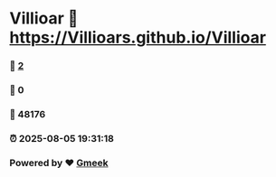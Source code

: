 # Villioar :link: https://Villioars.github.io/Villioar 
### :page_facing_up: [2](https://Villioars.github.io/Villioar/tag.html) 
### :speech_balloon: 0 
### :hibiscus: 48176 
### :alarm_clock: 2025-08-05 19:31:18 
### Powered by :heart: [Gmeek](https://github.com/Meekdai/Gmeek)
